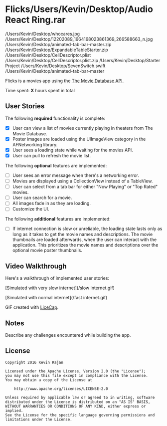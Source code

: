 # Flicks/Users/Kevin/Desktop/Audio React Ring.rar
/Users/Kevin/Desktop/whocares.jpg
/Users/Kevin/Desktop/12202089_1664168023861369_266588663_n.jpg
/Users/Kevin/Desktop/animated-tab-bar-master.zip
/Users/Kevin/Desktop/ExpandableTableStarter.zip
/Users/Kevin/Desktop/CellDescriptor.plist
/Users/Kevin/Desktop/CellDescriptor.plist.zip
/Users/Kevin/Desktop/Starter Project
/Users/Kevin/Desktop/SevenSwitch.swift
/Users/Kevin/Desktop/animated-tab-bar-master

Flicks is a movies app using the [The Movie Database API](http://docs.themoviedb.apiary.io/#).

Time spent: **X** hours spent in total

## User Stories

The following **required** functionality is complete:

- [x] User can view a list of movies currently playing in theaters from The Movie Database.
- [x] Poster images are loaded using the UIImageView category in the AFNetworking library.
- [x] User sees a loading state while waiting for the movies API.
- [x] User can pull to refresh the movie list.

The following **optional** features are implemented:

- [ ] User sees an error message when there's a networking error.
- [ ] Movies are displayed using a CollectionView instead of a TableView.
- [ ] User can select from a tab bar for either "Now Playing" or "Top Rated" movies.
- [ ] User can search for a movie.
- [ ] All images fade in as they are loading.
- [ ] Customize the UI.

The following **additional** features are implemented:

- [ ] If internet connection is slow or unreliable, the loading state lasts only as long as it takes to get the movie names and descriptions. The movie thumbnails are loaded afterwards, when the user can interact with the application. This prioritizes the movie names and descriptions over the optional movie poster thumbnails.

## Video Walkthrough 

Here's a walkthrough of implemented user stories:

[Simulated with very slow internet](/slow internet.gif)

[Simulated with normal internet](/fast internet.gif)

GIF created with [LiceCap](http://www.cockos.com/licecap/).

## Notes

Describe any challenges encountered while building the app.

## License

    Copyright 2016 Kevin Rajan

    Licensed under the Apache License, Version 2.0 (the "License");
    you may not use this file except in compliance with the License.
    You may obtain a copy of the License at

        http://www.apache.org/licenses/LICENSE-2.0

    Unless required by applicable law or agreed to in writing, software
    distributed under the License is distributed on an "AS IS" BASIS,
    WITHOUT WARRANTIES OR CONDITIONS OF ANY KIND, either express or implied.
    See the License for the specific language governing permissions and
    limitations under the License.
